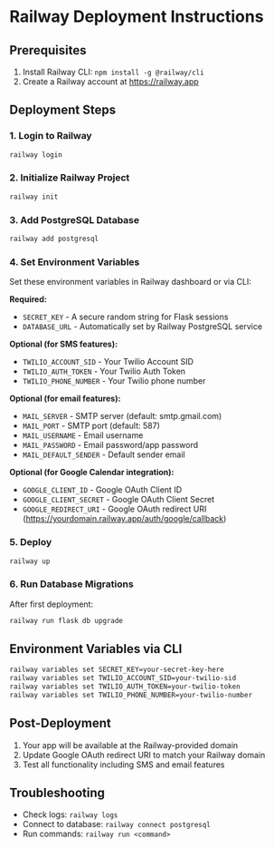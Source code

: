 # Railway Deployment Instructions

## Prerequisites
1. Install Railway CLI: `npm install -g @railway/cli`
2. Create a Railway account at https://railway.app

## Deployment Steps

### 1. Login to Railway
```bash
railway login
```

### 2. Initialize Railway Project
```bash
railway init
```

### 3. Add PostgreSQL Database
```bash
railway add postgresql
```

### 4. Set Environment Variables
Set these environment variables in Railway dashboard or via CLI:

**Required:**
- `SECRET_KEY` - A secure random string for Flask sessions
- `DATABASE_URL` - Automatically set by Railway PostgreSQL service

**Optional (for SMS features):**
- `TWILIO_ACCOUNT_SID` - Your Twilio Account SID
- `TWILIO_AUTH_TOKEN` - Your Twilio Auth Token  
- `TWILIO_PHONE_NUMBER` - Your Twilio phone number

**Optional (for email features):**
- `MAIL_SERVER` - SMTP server (default: smtp.gmail.com)
- `MAIL_PORT` - SMTP port (default: 587)
- `MAIL_USERNAME` - Email username
- `MAIL_PASSWORD` - Email password/app password
- `MAIL_DEFAULT_SENDER` - Default sender email

**Optional (for Google Calendar integration):**
- `GOOGLE_CLIENT_ID` - Google OAuth Client ID
- `GOOGLE_CLIENT_SECRET` - Google OAuth Client Secret
- `GOOGLE_REDIRECT_URI` - Google OAuth redirect URI (https://yourdomain.railway.app/auth/google/callback)

### 5. Deploy
```bash
railway up
```

### 6. Run Database Migrations
After first deployment:
```bash
railway run flask db upgrade
```

## Environment Variables via CLI
```bash
railway variables set SECRET_KEY=your-secret-key-here
railway variables set TWILIO_ACCOUNT_SID=your-twilio-sid
railway variables set TWILIO_AUTH_TOKEN=your-twilio-token
railway variables set TWILIO_PHONE_NUMBER=your-twilio-number
```

## Post-Deployment
1. Your app will be available at the Railway-provided domain
2. Update Google OAuth redirect URI to match your Railway domain
3. Test all functionality including SMS and email features

## Troubleshooting
- Check logs: `railway logs`
- Connect to database: `railway connect postgresql`
- Run commands: `railway run <command>`

